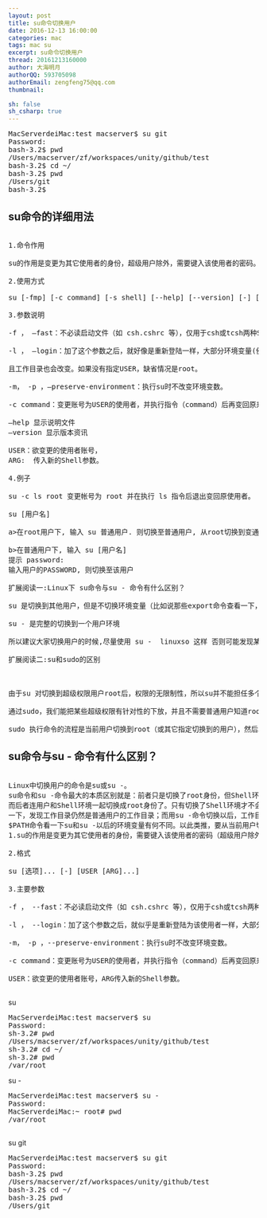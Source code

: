 ```yaml
---
layout: post
title: su命令切换用户
date: 2016-12-13 16:00:00
categories: mac
tags: mac su
excerpt: su命令切换用户
thread: 20161213160000
author: 大海明月
authorQQ: 593705098
authorEmail: zengfeng75@qq.com
thumbnail:

sh: false
sh_csharp: true
---
```




<pre>
MacServerdeiMac:test macserver$ su git
Password:
bash-3.2$ pwd
/Users/macserver/zf/workspaces/unity/github/test
bash-3.2$ cd ~/
bash-3.2$ pwd
/Users/git
bash-3.2$ 
</pre>





<h2 class="nav1">su命令的详细用法</h2>


<pre>

1.命令作用

su的作用是变更为其它使用者的身份，超级用户除外，需要键入该使用者的密码。

2.使用方式

su [-fmp] [-c command] [-s shell] [--help] [--version] [-] [USER [ARG]]

3.参数说明

-f ， –fast：不必读启动文件（如 csh.cshrc 等），仅用于csh或tcsh两种Shell。

-l ， –login：加了这个参数之后，就好像是重新登陆一样，大部分环境变量(例如HOME、SHELL和USER等)都是以该使用者(USER)为主，并

且工作目录也会改变。如果没有指定USER，缺省情况是root。

-m， -p ，–preserve-environment：执行su时不改变环境变数。

-c command：变更账号为USER的使用者，并执行指令（command）后再变回原来使用者。

–help 显示说明文件
–version 显示版本资讯

USER：欲变更的使用者账号，
ARG:  传入新的Shell参数。

4.例子

su -c ls root 变更帐号为 root 并在执行 ls 指令后退出变回原使用者。

su [用户名]

a>在root用户下, 输入 su 普通用户. 则切换至普通用户, 从root切换到变通用户不需要密码

b>在普通用户下, 输入 su [用户名]
提示 password:
输入用户的PASSWORD, 则切换至该用户

扩展阅读一:Linux下 su命令与su - 命令有什么区别？

su 是切换到其他用户，但是不切换环境变量（比如说那些export命令查看一下，就知道两个命令的区别了）

su - 是完整的切换到一个用户环境

所以建议大家切换用户的时候,尽量使用 su -  linuxso 这样 否则可能发现某些命令执行不了

扩展阅读二:su和sudo的区别

 

由于su 对切换到超级权限用户root后，权限的无限制性，所以su并不能担任多个管理员所管理的系统。如果用su 来切换到超级用户来管理系统，也不能明确哪些工作是由哪个管理员进行的操作。特别是对于服务器的管理有多人参与管理时，最好是针对每个管理员的技术特长和 管理范围，并且有针对性的下放给权限，并且约定其使用哪些工具来完成与其相关的工作，这时我们就有必要用到 sudo。

通过sudo，我们能把某些超级权限有针对性的下放，并且不需要普通用户知道root密码，所以sudo 相对于权限无限制性的su来说，还是比较安全的，所以sudo 也能被称为受限制的su ；另外sudo 是需要授权许可的，所以也被称为授权许可的su；

sudo 执行命令的流程是当前用户切换到root（或其它指定切换到的用户），然后以root（或其它指定的切换到的用户）身份执行命令，执行完成后，直接退回到当前用户；而这些的前提是要通过sudo的配置文件/etc/sudoers来进行授权；
</pre>
<p></p>

<h2 class="nav1"> su命令与su - 命令有什么区别？</h2>

<pre>

Linux中切换用户的命令是su或su -。
su命令和su -命令最大的本质区别就是：前者只是切换了root身份，但Shell环境仍然是普通用户的Shell；
而后者连用户和Shell环境一起切换成root身份了。只有切换了Shell环境才不会出现PATH环境变量错误。su切换成root用户以后，pwd
一下，发现工作目录仍然是普通用户的工作目录；而用su -命令切换以后，工作目录变成root的工作目录了。用echo 
$PATH命令看一下su和su -以后的环境变量有何不同。以此类推，要从当前用户切换到其它用户也一样，应该使用su -命令。
1.su的作用是变更为其它使用者的身份，需要键入该使用者的密码（超级用户除外）。

2.格式

su [选项]... [-] [USER [ARG]...]

3.主要参数

-f ， --fast：不必读启动文件（如 csh.cshrc 等），仅用于csh或tcsh两种Shell。

-l ， --login：加了这个参数之后，就似乎是重新登陆为该使用者一样，大部分环境变量（例如HOME、SHELL和USER等）都是以该使用者（USER）为主，并且工作目录也会改变。假如没有指定USER，缺省情况是root。

-m， -p ，--preserve-environment：执行su时不改变环境变数。

-c command：变更账号为USER的使用者，并执行指令（command）后再变回原来使用者。

USER：欲变更的使用者账号，ARG传入新的Shell参数。

</pre>

<p></p>
<p>su</p>
<pre>
MacServerdeiMac:test macserver$ su
Password:
sh-3.2# pwd
/Users/macserver/zf/workspaces/unity/github/test
sh-3.2# cd ~/
sh-3.2# pwd
/var/root
</pre>

<p></p>
<p>su -</p>
<pre>
MacServerdeiMac:test macserver$ su -
Password:
MacServerdeiMac:~ root# pwd
/var/root

</pre>

<p></p>
<p>su git</p>
<pre>
MacServerdeiMac:test macserver$ su git
Password:
bash-3.2$ pwd
/Users/macserver/zf/workspaces/unity/github/test
bash-3.2$ cd ~/
bash-3.2$ pwd
/Users/git
</pre>

